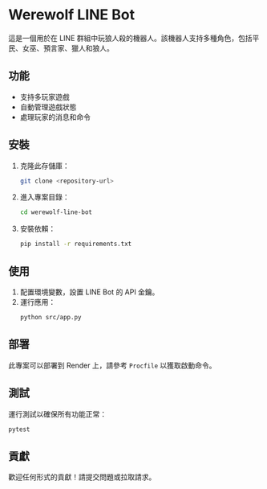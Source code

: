 # Werewolf LINE Bot

這是一個用於在 LINE 群組中玩狼人殺的機器人。該機器人支持多種角色，包括平民、女巫、預言家、獵人和狼人。

## 功能

- 支持多玩家遊戲
- 自動管理遊戲狀態
- 處理玩家的消息和命令

## 安裝

1. 克隆此存儲庫：
   ```bash
   git clone <repository-url>
   ```

2. 進入專案目錄：
   ```bash
   cd werewolf-line-bot
   ```

3. 安裝依賴：
   ```bash
   pip install -r requirements.txt
   ```

## 使用

1. 配置環境變數，設置 LINE Bot 的 API 金鑰。
2. 運行應用：
   ```bash
   python src/app.py
   ```

## 部署

此專案可以部署到 Render 上，請參考 `Procfile` 以獲取啟動命令。

## 測試

運行測試以確保所有功能正常：
```bash
pytest
```

## 貢獻

歡迎任何形式的貢獻！請提交問題或拉取請求。